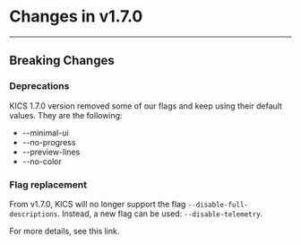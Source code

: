# Changes in v1.7.0

---

## Breaking Changes

### Deprecations

KICS 1.7.0 version removed some of our flags and keep using their default values. 
They are the following: 

- --minimal-ui
- --no-progress
- --preview-lines
- --no-color

### Flag replacement

From v1.7.0, KICS will no longer support the flag `--disable-full-descriptions`. Instead, a new flag can be used: `--disable-telemetry`.

For more details, see this link.

